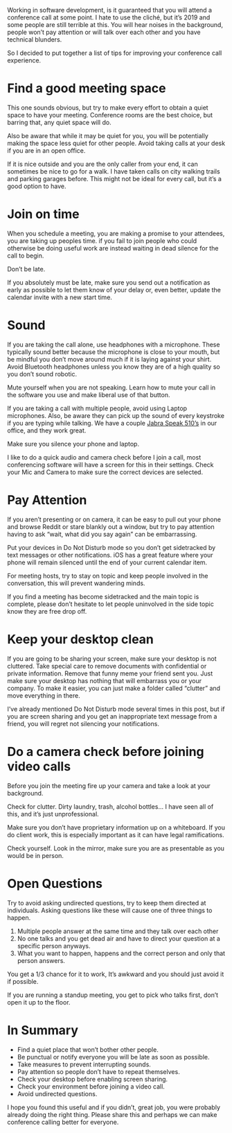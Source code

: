 <!--
Title: Tips for Great Conference Calls
Description: How to improve your remote meeting experience
Date: 2019/07/21
Template: post
Blog: true
-->

Working in software development, is it guaranteed that you will attend a conference call at some point. I hate to use the cliché, but it’s 2019 and some people are still terrible at this. You will hear noises in the background, people won’t pay attention or will talk over each other and you have technical blunders.

So I decided to put together a list of tips for improving your conference call experience.

# Find a good meeting space
This one sounds obvious, but try to make every effort to obtain a quiet space to have your meeting. Conference rooms are the best choice, but barring that, any quiet space will do. 

Also be aware that while it may be quiet for you, you will be potentially making the space less quiet for other people. Avoid taking calls at your desk if you are in an open office.

If it is nice outside and you are the only caller from your end, it can sometimes be nice to go for a walk. I have taken calls on city walking trails and parking garages before. This might not be ideal for every call, but it’s a good option to have.

# Join on time
When you schedule a meeting, you are making a promise to your attendees, you are taking up peoples time. if you fail to join people who could otherwise be doing useful work are instead waiting in dead silence for the call to begin. 

Don’t be late.

If you absolutely must be late, make sure you send out a notification as early as possible to let them know of your delay or, even better, update the calendar invite with a new start time.

# Sound
If you are taking the call alone, use headphones with a microphone. These typically sound better because the microphone is close to your mouth, but be mindful you don’t move around much if it is laying against your shirt. Avoid Bluetooth headphones unless you know they are of a high quality so you don’t sound robotic.

Mute yourself when you are not speaking. Learn how to mute your call in the software you use and make liberal use of that button.

If you are taking a call with multiple people, avoid using Laptop microphones. Also, be aware they can pick up the sound of every keystroke if you are typing while talking. We have a couple [Jabra Speak 510’s][1] in our office, and they work great.

Make sure you silence your phone and laptop.

I like to do a quick audio and camera check before I join a call, most conferencing software will have a screen for this in their settings. Check your Mic and Camera to make sure the correct devices are selected.

# Pay Attention
If you aren’t presenting or on camera, it can be easy to pull out your phone and browse Reddit or stare blankly out a window, but try to pay attention having to ask “wait, what did you say again” can be embarrassing.

Put your devices in Do Not Disturb mode so you don’t get sidetracked by text messages or other notifications. iOS has a great feature where your phone will remain silenced until the end of your current calendar item.

For meeting hosts, try to stay on topic and keep people involved in the conversation, this will prevent wandering minds.

If you find a meeting has become sidetracked and the main topic is complete, please don’t hesitate to let people uninvolved in the side topic know they are free drop off.

# Keep your desktop clean
If you are going to be sharing your screen, make sure your desktop is not cluttered. Take special care to remove documents with confidential or private information. Remove that funny meme your friend sent you. Just make sure your desktop has nothing that will embarrass you or your company. To make it easier, you can just make a folder called “clutter” and move everything in there.

I’ve already mentioned Do Not Disturb mode several times in this post, but if you are screen sharing and you get an inappropriate text message from a friend, you will regret not silencing your notifications.

# Do a camera check before joining video calls
Before you join the meeting fire up your camera and take a look at your background. 

Check for clutter. Dirty laundry, trash, alcohol bottles... I have seen all of this, and it’s just unprofessional.

Make sure you don’t have proprietary information up on a whiteboard. If you do client work, this is especially important as it can have legal ramifications.

Check yourself. Look in the mirror, make sure you are as presentable as you would be in person.

# Open Questions
Try to avoid asking undirected questions, try to keep them directed at individuals.
Asking questions like these will cause one of three things to happen.

1. Multiple people answer at the same time and they talk over each other
2. No one talks and you get dead air and have to direct your question at a specific person anyways.
3. What you want to happen, happens and the correct person and only that person answers. 

You get a 1/3 chance for it to work, It’s awkward and you should just avoid it if possible.

If you are running a standup meeting, you get to pick who talks first, don’t open it up to the floor. 

# In Summary

- Find a quiet place that won’t bother other people.
- Be punctual or notify everyone you will be late as soon as possible.
- Take measures to prevent interrupting sounds.
- Pay attention so people don’t have to repeat themselves.
- Check your desktop before enabling screen sharing.
- Check your environment before joining a video call.
- Avoid undirected questions.

I hope you found this useful and if you didn’t, great job, you were probably already doing the right thing. Please share this and perhaps we can make conference calling better for everyone.

[1]: https://www.jabra.com/Business/speakerphones/jabra-speak-series/jabra-speak-510
